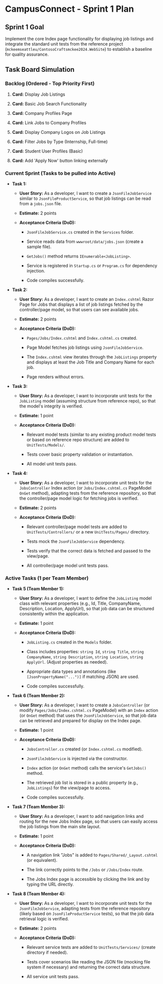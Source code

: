 # CampusConnect - Sprint 1 Plan

## Sprint 1 Goal

Implement the core Index page functionality for displaying job listings and integrate the standard unit tests from the reference project (`mckeemseattleu/ContosoCraftsmckee2024.WebSite`) to establish a baseline for quality assurance.

## Task Board Simulation

### Backlog (Ordered - Top Priority First)

1.  **Card:** Display Job Listings

2.  **Card:** Basic Job Search Functionality

3.  **Card:** Company Profiles Page

4.  **Card:** Link Jobs to Company Profiles

5.  **Card:** Display Company Logos on Job Listings

6.  **Card:** Filter Jobs by Type (Internship, Full-time)

7.  **Card:** Student User Profiles (Basic)

8.  **Card:** Add 'Apply Now' button linking externally

### Current Sprint (Tasks to be pulled into Active)

*   **Task 1:**

    *   **User Story:** As a developer, I want to create a `JsonFileJobService` similar to `JsonFileProductService`, so that job listings can be read from a `jobs.json` file.

    *   **Estimate:** 2 points

    *   **Acceptance Criteria (DoD):**

        *   `JsonFileJobService.cs` created in the `Services` folder.

        *   Service reads data from `wwwroot/data/jobs.json` (create a sample file).

        *   `GetJobs()` method returns `IEnumerable<JobListing>`.

        *   Service is registered in `Startup.cs` or `Program.cs` for dependency injection.

        *   Code compiles successfully.

*   **Task 2:**

    *   **User Story:** As a developer, I want to create an `Index.cshtml` Razor Page for Jobs that displays a list of job listings fetched by the controller/page model, so that users can see available jobs.

    *   **Estimate:** 2 points

    *   **Acceptance Criteria (DoD):**

        *   `Pages/Jobs/Index.cshtml` and `Index.cshtml.cs` created.

        *   Page Model fetches job listings using `JsonFileJobService`.

        *   The `Index.cshtml` view iterates through the `JobListings` property and displays at least the Job Title and Company Name for each job.

        *   Page renders without errors.

*   **Task 3:**

    *   **User Story:** As a developer, I want to incorporate unit tests for the `JobListing` model (assuming structure from reference repo), so that the model's integrity is verified.

    *   **Estimate:** 1 point

    *   **Acceptance Criteria (DoD):**

        *   Relevant model tests (similar to any existing product model tests or based on reference repo structure) are added to `UnitTests/Models/`.

        *   Tests cover basic property validation or instantiation.

        *   All model unit tests pass.

*   **Task 4:**

    *   **User Story:** As a developer, I want to incorporate unit tests for the `JobsController` Index action (or `Jobs/Index.cshtml.cs` PageModel `OnGet` method), adapting tests from the reference repository, so that the controller/page model logic for fetching jobs is verified.

    *   **Estimate:** 2 points

    *   **Acceptance Criteria (DoD):**

        *   Relevant controller/page model tests are added to `UnitTests/Controllers/` or a new `UnitTests/Pages/` directory.

        *   Tests mock the `JsonFileJobService` dependency.

        *   Tests verify that the correct data is fetched and passed to the view/page.

        *   All controller/page model unit tests pass.

### Active Tasks (1 per Team Member)

*   **Task 5 (Team Member 1):**

    *   **User Story:** As a developer, I want to define the `JobListing` model class with relevant properties (e.g., Id, Title, CompanyName, Description, Location, ApplyUrl), so that job data can be structured consistently within the application.

    *   **Estimate:** 1 point

    *   **Acceptance Criteria (DoD):**

        *   `JobListing.cs` created in the `Models` folder.

        *   Class includes properties: `string Id`, `string Title`, `string CompanyName`, `string Description`, `string Location`, `string ApplyUrl`. (Adjust properties as needed).

        *   Appropriate data types and annotations (like `[JsonPropertyName("...")]` if matching JSON) are used.

        *   Code compiles successfully.

*   **Task 6 (Team Member 2):**

    *   **User Story:** As a developer, I want to create a `JobsController` (or modify `Pages/Jobs/Index.cshtml.cs` PageModel) with an `Index` action (or `OnGet` method) that uses the `JsonFileJobService`, so that job data can be retrieved and prepared for display on the Index page.

    *   **Estimate:** 1 point

    *   **Acceptance Criteria (DoD):**

        *   `JobsController.cs` created (or `Index.cshtml.cs` modified).

        *   `JsonFileJobService` is injected via the constructor.

        *   `Index` action (or `OnGet` method) calls the service's `GetJobs()` method.

        *   The retrieved job list is stored in a public property (e.g., `JobListings`) for the view/page to access.

        *   Code compiles successfully.

*   **Task 7 (Team Member 3):**

    *   **User Story:** As a developer, I want to add navigation links and routing for the new Jobs Index page, so that users can easily access the job listings from the main site layout.

    *   **Estimate:** 1 point

    *   **Acceptance Criteria (DoD):**

        *   A navigation link "Jobs" is added to `Pages/Shared/_Layout.cshtml` (or equivalent).

        *   The link correctly points to the `/Jobs` or `/Jobs/Index` route.

        *   The Jobs Index page is accessible by clicking the link and by typing the URL directly.

*   **Task 8 (Team Member 4):**

    *   **User Story:** As a developer, I want to incorporate unit tests for the `JsonFileJobService`, adapting tests from the reference repository (likely based on `JsonFileProductService` tests), so that the job data retrieval logic is verified.

    *   **Estimate:** 2 points

    *   **Acceptance Criteria (DoD):**

        *   Relevant service tests are added to `UnitTests/Services/` (create directory if needed).

        *   Tests cover scenarios like reading the JSON file (mocking file system if necessary) and returning the correct data structure.

        *   All service unit tests pass.